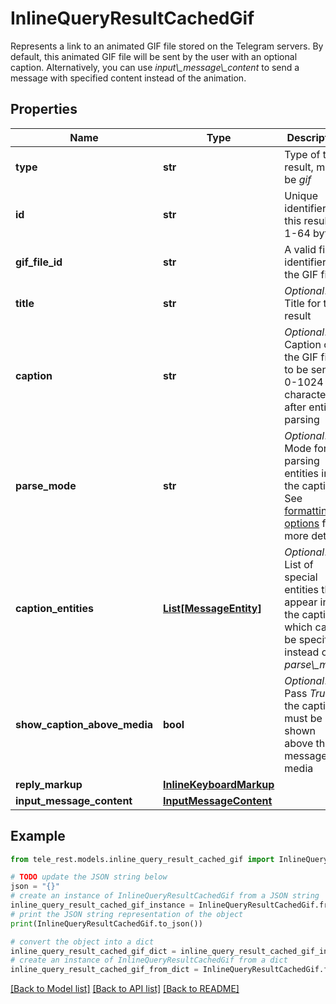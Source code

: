 # InlineQueryResultCachedGif

Represents a link to an animated GIF file stored on the Telegram servers. By default, this animated GIF file will be sent by the user with an optional caption. Alternatively, you can use *input\\_message\\_content* to send a message with specified content instead of the animation.

## Properties

Name | Type | Description | Notes
------------ | ------------- | ------------- | -------------
**type** | **str** | Type of the result, must be *gif* | [default to 'gif']
**id** | **str** | Unique identifier for this result, 1-64 bytes | 
**gif_file_id** | **str** | A valid file identifier for the GIF file | 
**title** | **str** | *Optional*. Title for the result | [optional] 
**caption** | **str** | *Optional*. Caption of the GIF file to be sent, 0-1024 characters after entities parsing | [optional] 
**parse_mode** | **str** | *Optional*. Mode for parsing entities in the caption. See [formatting options](https://core.telegram.org/bots/api/#formatting-options) for more details. | [optional] 
**caption_entities** | [**List[MessageEntity]**](MessageEntity.md) | *Optional*. List of special entities that appear in the caption, which can be specified instead of *parse\\_mode* | [optional] 
**show_caption_above_media** | **bool** | *Optional*. Pass *True*, if the caption must be shown above the message media | [optional] 
**reply_markup** | [**InlineKeyboardMarkup**](InlineKeyboardMarkup.md) |  | [optional] 
**input_message_content** | [**InputMessageContent**](InputMessageContent.md) |  | [optional] 

## Example

```python
from tele_rest.models.inline_query_result_cached_gif import InlineQueryResultCachedGif

# TODO update the JSON string below
json = "{}"
# create an instance of InlineQueryResultCachedGif from a JSON string
inline_query_result_cached_gif_instance = InlineQueryResultCachedGif.from_json(json)
# print the JSON string representation of the object
print(InlineQueryResultCachedGif.to_json())

# convert the object into a dict
inline_query_result_cached_gif_dict = inline_query_result_cached_gif_instance.to_dict()
# create an instance of InlineQueryResultCachedGif from a dict
inline_query_result_cached_gif_from_dict = InlineQueryResultCachedGif.from_dict(inline_query_result_cached_gif_dict)
```
[[Back to Model list]](../README.md#documentation-for-models) [[Back to API list]](../README.md#documentation-for-api-endpoints) [[Back to README]](../README.md)


